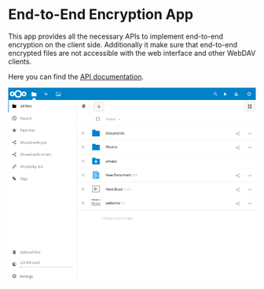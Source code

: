 # End-to-End Encryption App

This app provides all the necessary APIs to implement end-to-end encryption
on the client side. Additionally it make sure that end-to-end encrypted
files are not accessible with the web interface and other WebDAV clients.

Here you can find the [API documentation](https://github.com/nextcloud/end_to_end_encryption/blob/master/docs/api.md).

![](doc/screenshots/e2ee-files-listing.png)
